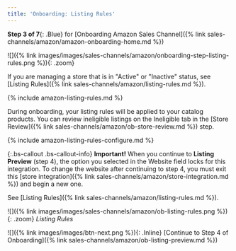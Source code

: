 ```yaml
---
title: 'Onboarding: Listing Rules'
---
```



**Step 3 of 7**{: .Blue} for [Onboarding Amazon Sales Channel]({% link sales-channels/amazon/amazon-onboarding-home.md %})

![]({% link images/images/sales-channels/amazon/onboarding-step-listing-rules.png %}){: .zoom}

If you are managing a store that is in "Active" or "Inactive" status, see [Listing Rules]({% link sales-channels/amazon/listing-rules.md %}).

{% include amazon-listing-rules.md %}

During onboarding, your listing rules will be applied to your catalog products. You can review ineligible listings on the Ineligible tab in the [Store Review]({% link sales-channels/amazon/ob-store-review.md %}) step.

{% include amazon-listing-rules-configure.md %}

{:.bs-callout .bs-callout-info}
**Important!** When you continue to **Listing Preview** (step 4), the option you selected in the Website field locks for this integration. To change the website after continuing to step 4, you must exit this [store integration]({% link sales-channels/amazon/store-integration.md %}) and begin a new one.

See [Listing Rules]({% link sales-channels/amazon/listing-rules.md %}).

![]({% link images/images/sales-channels/amazon/ob-listing-rules.png %}){: .zoom}
_Listing Rules_

![]({% link images/images/btn-next.png %}){: .Inline} [Continue to Step 4 of Onboarding]({% link sales-channels/amazon/ob-listing-preview.md %})
